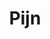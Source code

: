 ---
title: "Pijn"
summary: "Post-Metal band from Manchester, UK"
slug: "pijn"
image: "pijn.jpg"
apple_music_artist_url: "https://music.apple.com/gb/artist/pijn/1168588827"
wikipedia_url: "none"
---